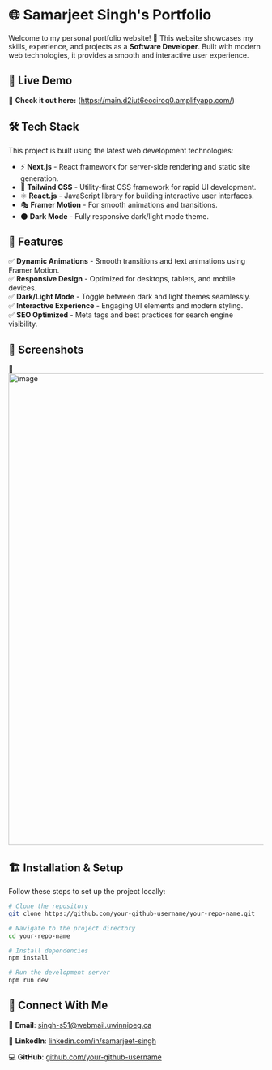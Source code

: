 # 🌐 Samarjeet Singh's Portfolio

Welcome to my personal portfolio website! 🚀 This website showcases my skills, experience, and projects as a **Software Developer**. Built with modern web technologies, it provides a smooth and interactive user experience.  

## 📌 Live Demo
🔗 **Check it out here:** (https://main.d2iut6eociroq0.amplifyapp.com/)

## 🛠️ Tech Stack

This project is built using the latest web development technologies:

- ⚡ **Next.js** - React framework for server-side rendering and static site generation.
- 🎨 **Tailwind CSS** - Utility-first CSS framework for rapid UI development.
- ⚛️ **React.js** - JavaScript library for building interactive user interfaces.
- 🎭 **Framer Motion** - For smooth animations and transitions.
- 🌑 **Dark Mode** - Fully responsive dark/light mode theme.

## 🎯 Features

✅ **Dynamic Animations** - Smooth transitions and text animations using Framer Motion.  
✅ **Responsive Design** - Optimized for desktops, tablets, and mobile devices.  
✅ **Dark/Light Mode** - Toggle between dark and light themes seamlessly.  
✅ **Interactive Experience** - Engaging UI elements and modern styling.  
✅ **SEO Optimized** - Meta tags and best practices for search engine visibility.  

## 📸 Screenshots

🚀  <img width="931" alt="image" src="https://github.com/user-attachments/assets/f7d63851-43cd-4f2b-a0e5-a08893e49a9a" />
 

## 🏗️ Installation & Setup

Follow these steps to set up the project locally:

```bash
# Clone the repository
git clone https://github.com/your-github-username/your-repo-name.git

# Navigate to the project directory
cd your-repo-name

# Install dependencies
npm install

# Run the development server
npm run dev
```

## 📢 Connect With Me

📧 **Email**: singh-s51@webmail.uwinnipeg.ca

🔗 **LinkedIn**: [linkedin.com/in/samarjeet-singh](https://www.linkedin.com/in/samarjeet-singh-acs/)

💻 **GitHub**: [github.com/your-github-username](https://github.com/samarjeet2780/)
